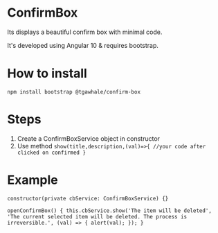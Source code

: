 # ConfirmBox

Its displays a beautiful confirm box with minimal code.

It's developed using Angular 10 & requires bootstrap.

# How to install

`npm install bootstrap @tgawhale/confirm-box`

# Steps

1. Create a ConfirmBoxService object in constructor
2. Use method `show(title,description,(val)=>{ //your code after clicked on confirmed }`

# Example

`constructor(private cbService: ConfirmBoxService) {}`

 `openConfirmBox() {
    this.cbService.show('The item will be deleted', 'The current selected item will be deleted. The process is irreversible.', (val) => {
      alert(val);
    });
  }`
